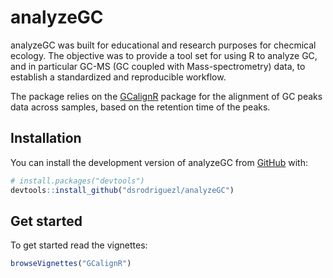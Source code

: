 
<!-- README.md is generated from README.Rmd. Please edit that file -->

# analyzeGC

<!-- badges: start -->
<!-- badges: end -->

analyzeGC was built for educational and research purposes for checmical
ecology. The objective was to provide a tool set for using R to analyze
GC, and in particular GC-MS (GC coupled with Mass-spectrometry) data, to
establish a standardized and reproducible workflow.

The package relies on the
[GCalignR](https://github.com/mottensmann/GCalignR) package for the
alignment of GC peaks data across samples, based on the retention time
of the peaks.

## Installation

You can install the development version of analyzeGC from
[GitHub](https://github.com/) with:

``` r
# install.packages("devtools")
devtools::install_github("dsrodriguezl/analyzeGC")
```

## Get started

To get started read the vignettes:

``` r
browseVignettes("GCalignR")
```
